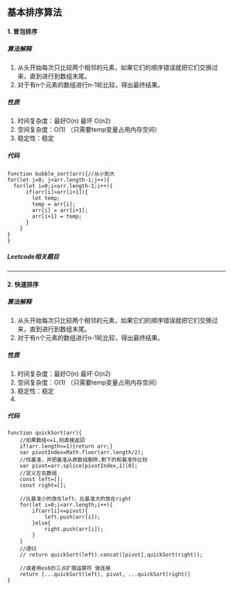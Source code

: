 ## 基本排序算法
#### 1. 冒泡排序
##### 算法解释
1. 从头开始每次只比较两个相邻的元素，如果它们的顺序错误就把它们交换过来，直到进行到数组末尾。
2. 对于有n个元素的数组进行n-1轮比较，得出最终结果。
##### 性质
1. 时间复杂度：最好O(n)   最坏  O(n2)
2. 空间复杂度：O(1)  （只需要temp变量占用内存空间）
3. 稳定性：稳定
##### 代码
```
function bubble_sort(arr){//从小到大
for(let j=0; j<arr.length-1;j++){
  for(let i=0;i<arr.length-1;i++){
      if(arr[i]>arr[i+1]){
        let temp;
        temp = arr[i];
        arr[i] = arr[i+1];
        arr[i+1] = temp;
      }
    }
}  
}
```
##### Leetcode相关题目
* * *
#### 2. 快速排序
##### 算法解释
1. 从头开始每次只比较两个相邻的元素，如果它们的顺序错误就把它们交换过来，直到进行到数组末尾。
2. 对于有n个元素的数组进行n-1轮比较，得出最终结果。
##### 性质
1. 时间复杂度：最好O(n)   最坏  O(n2)
2. 空间复杂度：O(1)  （只需要temp变量占用内存空间）
3. 稳定性：稳定
4. 
##### 代码
```
function quickSort(arr){
    //如果数组<=1,则直接返回
    if(arr.length<=1){return arr;}
    var pivotIndex=Math.floor(arr.length/2);
    //找基准，并把基准从原数组删除,剩下的和基准作比较
    var pivot=arr.splice(pivotIndex,1)[0];
    //定义左右数组
    const left=[];
    const right=[];

    //比基准小的放在left，比基准大的放在right
    for(let i=0;i<arr.length;i++){
        if(arr[i]<=pivot){
            left.push(arr[i]);
        }else{
            right.push(arr[i]);
        }
    }
    //递归
    // return quickSort(left).concat([pivot],quickSort(right));
        
    //或者用es6的三点扩展运算符 做连接
    return [...quickSort(left), pivot, ...quickSort(right)]
}  
```
